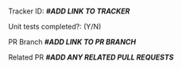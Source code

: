 # <Feature Title>

Tracker ID: **_#ADD LINK TO TRACKER_**

Unit tests completed?: (Y/N)

PR Branch
**_#ADD LINK TO PR BRANCH_**

Related PR
**_#ADD ANY RELATED PULL REQUESTS_**
